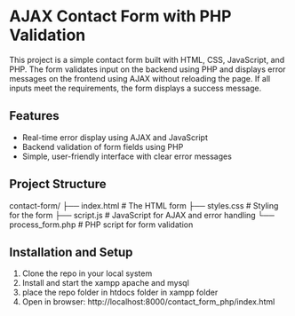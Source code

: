 # AJAX Contact Form with PHP Validation

This project is a simple contact form built with HTML, CSS, JavaScript, and PHP.
The form validates input on the backend using PHP and displays error messages on the frontend using AJAX without reloading the page.
If all inputs meet the requirements, the form displays a success message.

## Features

- Real-time error display using AJAX and JavaScript
- Backend validation of form fields using PHP
- Simple, user-friendly interface with clear error messages

## Project Structure

contact-form/ 
├── index.html # The HTML form 
├── styles.css # Styling for the form 
├── script.js # JavaScript for AJAX and error handling 
  └── process_form.php # PHP script for form validation


## Installation and Setup
1. Clone the repo in your local system
2. Install and start the xampp apache and mysql
3. place the repo folder in htdocs folder in xampp folder
5. Open in browser: http://localhost:8000/contact_form_php/index.html

